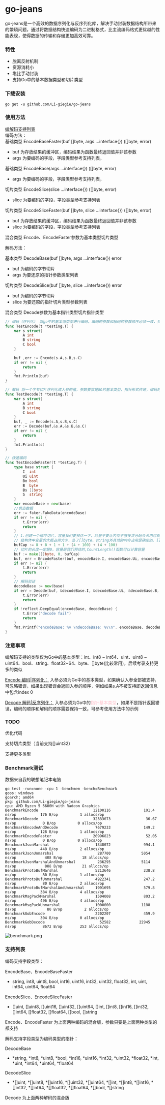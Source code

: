 # go-jeans
go-jeans是一个高效的数据序列化与反序列化库，解决手动封装数据结构所带来的繁琐问题，通过将数据结构快速编码为二进制格式，比主流编码格式更优越的性能表现，使得数据的传输和存储更加高效可靠。
### 特性
- 脱离反射机制
- 资源消耗小
- 堪比手动封装
- 支持Go中的基本数据类型和切片类型

### 下载安装
``` 
go get -u github.com/Li-giegie/go-jeans
```

### 使用方法
[编解码支持列表](#支持列表)  
编码方法：  
基础类型 EncodeBaseFaster(buf []byte, args ...interface{}) ([]byte, error)  
- buf 为存放结果的缓冲区，编码结果为函数最终返回值并非该参数
- args 为要编码的字段，字段类型参考支持列表，

基础类型 EncodeBase(args ...interface{}) ([]byte, error)
- args 为要编码的字段，字段类型参考支持列表，

切片类型 EncodeSlice(slice ...interface{}) ([]byte, error)
- slice 为要编码的字段，字段类型参考支持列表

切片类型 EncodeSliceFaster(buf []byte, slice ...interface{}) ([]byte, error)
- buf 为存放结果的缓冲区，编码结果为函数最终返回值并非该参数
- slice 为要编码的字段，字段类型参考支持列表

混合类型 Encode、EncodeFaster参数为基本类型切片类型

解码方法：

基本类型 DecodeBase(buf []byte, args ...interface{}) error
- buf 为编码的字节切片
- args 为要还原的指针参数类型列表

切片类型 DecodeSlice(buf []byte, slice ...interface{}) error
- buf 为编码的字节切片
- slice 为要还原的指针切片类型参数列表

混合类型 Decode参数为基本指针类型切片指针类型

```go
// 编码（序列化） 将go中的基本值类型进行编码，编码的参数和解码的参数顺序必须一致，只有在传递的类型不支持时会返回错误，其他情况不会，注意这一步并不打包返回的切片
func TestEncode(t *testing.T) {
    var s struct{
        A int
        B string
        C bool
    }

    buf ,err := Encode(s.A,s.B,s.C)
    if err != nil {
        return
    }
    fmt.Println(buf)
}

// 解码 将一个字节切片序列化成入参的值，参数要求是GO的基本类型，指针形式传递，编码的参数和解码的参数顺序必须一致
func TestDecode(t *testing.T) {
    var s struct{
        A int
        B string
        C bool
    }
    buf, _ := Encode(s.A,s.B,s.C)
    err := Decode(buf,&s.A,&s.B,&s.C)
    if err != nil {
        return
    }
    fmt.Println(s)
}

// 快速编码
func TestEncodeFaster(t *testing.T) {
    type base struct {
        I  int
        Ui uint
        Bo bool
        B  byte
        Bs []byte
        S  string
    }
    var encodeBase = new(base)
    //伪造数据
    err := faker.FakeData(encodeBase)
    if err != nil {
        t.Error(err)
        return
    }
    // 1.创建一个缓冲切片，容量我们要预估一下，尽量不要让内存不够多次分配会占用可观的性能
    // 结构体中变量的大概占用大小，处了[]byte、string外其他的内存占用是确定的，[]byte、string处了本身的长度外还包活一个长度字段占4个字节，只有知道长度信息才能够还原
    bufCap := 8 + 8 + 1 + 1 + (4 + 100) + (4 + 100)
    // 切片的长度一定是0，容量是我们预估的,CountLength()函数可以计算容量
    buf := make([]byte, 0, bufCap)
    buf, err = EncodeFaster(buf, encodeBase.I, encodeBase.Ui, encodeBase.B, encodeBase.Bs, encodeBase.Bo, encodeBase.S)
    if err != nil {
        t.Error(err)
        return
    }
    // 解码验证
    decodeBase := new(base)
    if err = Decode(buf, &decodeBase.I, &decodeBase.Ui, &decodeBase.B, &decodeBase.Bs, &decodeBase.Bo, &decodeBase.S); err != nil {
        t.Error(err)
        return
    }
    if !reflect.DeepEqual(encodeBase, decodeBase) {
        t.Error("decode fail")
        return
    }
    fmt.Printf("encodeBase: %v \ndecodeBase: %v\n", encodeBase, decodeBase)
}
```
### 注意事项
编解码支持的类型仅为Go中的基本类型：int、int8 ~ int64、uint、uint8 ~ uint64、bool、string、float32~64、byte、[]byte(比较常用)，后续考录支持更多的类似

[Encode 编码|序列化：](#) 入参必须为Go中的基本类型，如果确认入参全部被支持，可忽略错误，如果出现错误会返回入参的顺序，例如如果s.A不被支持即返回信息中包含index 0

[Decode 解码|反序列化：](#) 入参必须为Go中的<span style="color: pink">指针基本类型</span>，如果不是指针返回错误，编码的顺序和解码的顺序需要保持一致，可参考使用方法中的示例

### TODO
优化代码

支持切片类型（当前支持[]uint32）

支持更多类型

### Benchmark测试
数据来自我的联想笔记本电脑
```
go test -run=none -cpu 1 -benchmem -bench=Benchmark
goos: windows
goarch: amd64
pkg: github.com/Li-giegie/go-jeans
cpu: AMD Ryzen 5 5600H with Radeon Graphics
BenchmarkEncode                         12100116               101.4 ns/op           176 B/op          1 allocs/op
BenchmarkDecode                         32333073                36.67 ns/op            0 B/op          0 allocs/op
BenchmarkEncodeAndDecode                 7679233               149.2 ns/op           128 B/op          1 allocs/op
BenchmarkEncodeFaster                   20996823                52.05 ns/op            0 B/op          0 allocs/op
BenchmarkJsonMarshal                     1348072               994.1 ns/op           448 B/op          2 allocs/op
BenchmarkJsonUnmarshal                    287700              5054 ns/op             408 B/op         18 allocs/op
BenchmarkJsonMarshalAndUnmarshal          236295              5114 ns/op             888 B/op         21 allocs/op
BenchmarkProtoBufMarshal                 5213646               238.8 ns/op            80 B/op          1 allocs/op
BenchmarkProtoBufUnmarshal               4922341               247.2 ns/op            80 B/op          2 allocs/op
BenchmarkProtoBufMarshalAndUnmarshal     1991695               579.8 ns/op           384 B/op          4 allocs/op
BenchmarkMsgPackMarshal                  1504008               803.2 ns/op           496 B/op          4 allocs/op
BenchmarkMsgPackUnmarshal                1000000              1188 ns/op              80 B/op          2 allocs/op
BenchmarkGobEncode                       2202207               459.9 ns/op           304 B/op          0 allocs/op
BenchmarkGobDecode                         52582             22945 ns/op            8672 B/op        253 allocs/op
```

<img src="./benchmark.png" alt="benchmark.png">

### 支持列表
编码支持字段类型：

EncodeBase、EncodeBaseFaster
- string, int8, uint8, bool, int16, uint16, int32, uint32, float32, int, uint, int64, uint64, float64

EncodeSlice、EncodeSliceFaster
- []uint, []uint8, []uint16, []uint32, []uint64, []int, []int8, []int16, []int32, []int64, []float32, []float64, []bool, []string

Encode、EncodeFaster 为上面两种编码的混合版，参数只要是上面两种类型的都支持

解码支持字段类型为编码类型的指针：

DecodeBase
- *string, *int8, *uint8, *bool, *int16, *uint16, *int32, *uint32, *float32, *int, *uint, *int64, *uint64, *float64

DecodeSlice
- *[]uint, *[]uint8, *[]uint16, *[]uint32, *[]uint64, *[]int, *[]int8, *[]int16, *[]int32, *[]int64, *[]float32, *[]float64, *[]bool, *[]string

Decode 为上面两种解码的混合版
